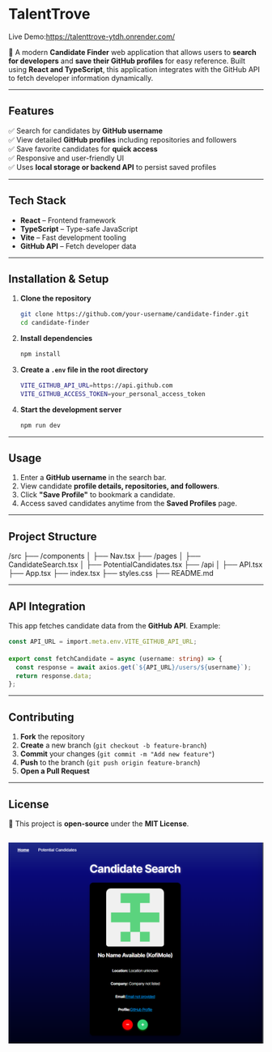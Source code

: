 # TalentTrove
 
Live Demo:https://talenttrove-ytdh.onrender.com/



🚀 A modern **Candidate Finder** web application that allows users to **search for developers** and **save their GitHub profiles** for easy reference. Built using **React and TypeScript**, this application integrates with the GitHub API to fetch developer information dynamically.

---

## **Features**  
✅ Search for candidates by **GitHub username**  
✅ View detailed **GitHub profiles** including repositories and followers  
✅ Save favorite candidates for **quick access**  
✅ Responsive and user-friendly UI  
✅ Uses **local storage or backend API** to persist saved profiles  

---

## **Tech Stack**  
- **React** – Frontend framework  
- **TypeScript** – Type-safe JavaScript  
- **Vite** – Fast development tooling   
- **GitHub API** – Fetch developer data  

---

## **Installation & Setup**  

1. **Clone the repository**  
   ```sh
   git clone https://github.com/your-username/candidate-finder.git
   cd candidate-finder
   ```

2. **Install dependencies**  
   ```sh
   npm install
   ```

3. **Create a `.env` file in the root directory**  
   ```sh
   VITE_GITHUB_API_URL=https://api.github.com
   VITE_GITHUB_ACCESS_TOKEN=your_personal_access_token
   ```

4. **Start the development server**  
   ```sh
   npm run dev
   ```

---

## **Usage**  
1. Enter a **GitHub username** in the search bar.  
2. View candidate **profile details, repositories, and followers**.  
3. Click **"Save Profile"** to bookmark a candidate.  
4. Access saved candidates anytime from the **Saved Profiles** page.  

---

## **Project Structure**
/src
 ├── /components
 │   ├── Nav.tsx
 ├── /pages
 │   ├── CandidateSearch.tsx
 │   ├── PotentialCandidates.tsx
 ├── /api
 │   ├── API.tsx
 ├── App.tsx
 ├── index.tsx
 ├── styles.css
 ├── README.md

---

## **API Integration**  
This app fetches candidate data from the **GitHub API**. Example:  
```ts
const API_URL = import.meta.env.VITE_GITHUB_API_URL;

export const fetchCandidate = async (username: string) => {
  const response = await axios.get(`${API_URL}/users/${username}`);
  return response.data;
};
```

---

## **Contributing**  
1. **Fork** the repository  
2. **Create** a new branch (`git checkout -b feature-branch`)  
3. **Commit** your changes (`git commit -m "Add new feature"`)  
4. **Push** to the branch (`git push origin feature-branch`)  
5. **Open a Pull Request**  

---

## **License**  
📜 This project is **open-source** under the **MIT License**.  

![alt text](<Screenshot 2025-02-11 190832.png>)
---